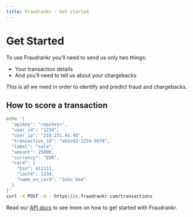 ```yaml
---
title: Fraudrankr - Get started
---
```


# Get Started

To use Fraudrankr you’ll need to send us only two things:

* Your transaction details
* And you’ll need to tell us about your chargebacks

This is all we need in order to identify and predict fraud and chargebacks.

## How to score a transaction

```bash
echo '{
  "apikey": "<apikey>",
  "user_id": "1234",
  "user_ip": "219.231.41.48",
  "transaction_id": "ab1cd2-1234-5678",
  "label": "sale",
  "amount": 25000,
  "currency": "EUR",
  "card": {
    "bin": 411111,
    "last4": 1234,
    "name_on_card": "John Doe"
  }
}'
curl -X POST -d - https://c.fraudrankr.com/transactions
```

Read our [API docs](http://docs.fraudrankr.com/) to see more on how to get
started with Fraudrankr.

